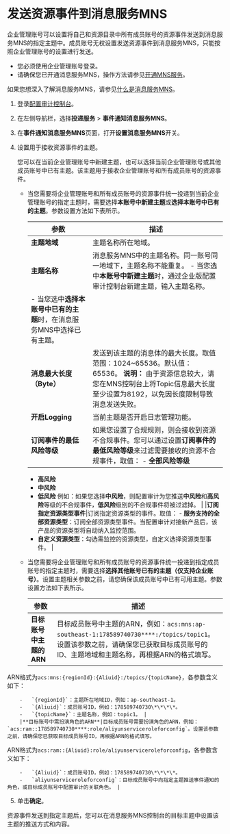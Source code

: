 # 发送资源事件到消息服务MNS

企业管理账号可以设置将自己和资源目录中所有成员账号的资源事件发送到消息服务MNS的指定主题中。成员账号无权设置发送资源事件到消息服务MNS，只能按照企业管理账号的设置进行发送。

-   您必须使用企业管理账号登录。
-   请确保您已开通消息服务MNS，操作方法请参见[开通MNS服务]()。

如果您想深入了解消息服务MNS，请参见[什么是消息服务MNS]()。

1.  登录[配置审计控制台](https://config.console.aliyun.com)。

2.  在左侧导航栏，选择**投递服务** \> **事件通知消息服务MNS**。

3.  在**事件通知消息服务MNS**页面，打开**设置消息服务MNS**开关。

4.  设置用于接收资源事件的主题。

    您可以在当前企业管理账号中新建主题，也可以选择当前企业管理账号或其他成员账号中已有主题。该主题用于接收企业管理账号和所有成员账号的资源事件。

    -   当您需要将企业管理账号和所有成员账号的资源事件统一投递到当前企业管理账号的指定主题时，需要选择**本账号中新建主题**或**选择本账号中已有的主题**。参数设置方法如下表所示。

        |参数|描述|
        |--|--|
        |**主题地域**|主题名称所在地域。|
        |**主题名称**|消息服务MNS中的主题名称。同一账号同一地域下，主题名称不能重复。        -   当您选中**本账号中新建主题**时，通过企业版配置审计控制台新建主题，输入主题名称。
        -   当您选中**选择本账号中已有的主题**时，在消息服务MNS中选择已有主题。 |
        |**消息最大长度（Byte）**|发送到该主题的消息体的最大长度。取值范围：1024~65536。默认值：65536。 **说明：** 由于资源信息较大，请您在MNS控制台上将Topic信息最大长度至少设置为8192，以免因长度限制导致消息发送失败。 |
        |**开启Logging**|当前主题是否开启日志管理功能。|
        |**订阅事件的最低风险等级**|如果您设置了合规规则，则会接收到资源不合规事件。您可以通过设置**订阅事件的最低风险等级**来过滤需要接收的资源不合规事件，取值：         -   **全部风险等级**
        -   **高风险**
        -   **中风险**
        -   **低风险**
例如：如果您选择**中风险**，则配置审计为您推送**中风险**和**高风险**等级的不合规事件，**低风险**级别的不合规事件将被过滤掉。 |
        |**订阅指定资源类型事件**|订阅指定资源类型的事件。取值：        -   **服务支持的全部资源类型**：订阅全部资源类型事件。当配置审计对接新产品后，该产品的资源类型将自动纳入监控范围。
        -   **自定义资源类型**：勾选需监控的资源类型，自定义选择资源类型事件。 |

    -   当您需要将企业管理账号和所有成员账号的资源事件统一投递到指定成员账号的指定主题时，需要选择**选择其他账号已有的主题（仅支持企业账号）**。设置主题相关参数之前，请您确保该成员账号中已有可用主题。参数设置方法如下表所示。

        |参数|描述|
        |--|--|
        |**目标账号中主题的ARN**|目标成员账号中主题的ARN，例如：`acs:mns:ap-southeast-1:178589740730****:/topics/topic1`。设置该参数之前，请确保您已获取目标成员账号的ID、主题地域和主题名称，再根据ARN的格式填写。

ARN格式为`acs:mns:{regionId}:{Aliuid}:/topics/{topicName}`，各参数含义如下：

        -   `{regionId}`：主题所在地域ID，例如：ap-southeast-1。
        -   `{Aliuid}`：成员账号ID，例如：178589740730\*\*\*\*。
        -   `{topicName}`：主题名称，例如：topic1。 |
        |**目标账号中需扮演角色的ARN**|目标成员账号需要扮演角色的ARN，例如：`acs:ram::178589740730****:role/aliyunserviceroleforconfig`。设置该参数之前，请确保您已获取目标成员账号ID，再根据ARN的格式填写。

ARN格式为`acs:ram::{Aliuid}:role/aliyunserviceroleforconfig`，各参数含义如下：

        -   `{Aliuid}`：成员账号ID，例如：178589740730\*\*\*\*。
        -   `aliyunserviceroleforconfig`：目标成员账号中向指定主题推送事件通知的角色，或目标成员账号中配置审计的关联角色。 |

5.  单击**确定**。


资源事件发送到指定主题后，您可以在消息服务MNS控制台的目标主题中设置该主题的推送方式和内容。


